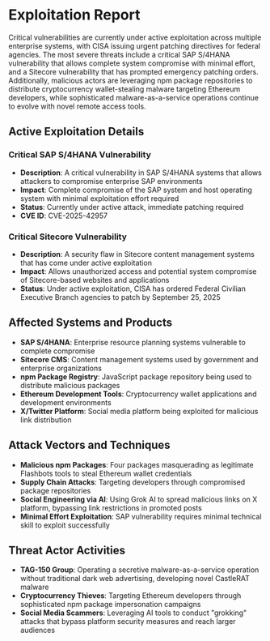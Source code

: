 # Exploitation Report

Critical vulnerabilities are currently under active exploitation across multiple enterprise systems, with CISA issuing urgent patching directives for federal agencies. The most severe threats include a critical SAP S/4HANA vulnerability that allows complete system compromise with minimal effort, and a Sitecore vulnerability that has prompted emergency patching orders. Additionally, malicious actors are leveraging npm package repositories to distribute cryptocurrency wallet-stealing malware targeting Ethereum developers, while sophisticated malware-as-a-service operations continue to evolve with novel remote access tools.

## Active Exploitation Details

### Critical SAP S/4HANA Vulnerability
- **Description**: A critical vulnerability in SAP S/4HANA systems that allows attackers to compromise enterprise SAP environments
- **Impact**: Complete compromise of the SAP system and host operating system with minimal exploitation effort required
- **Status**: Currently under active attack, immediate patching required
- **CVE ID**: CVE-2025-42957

### Critical Sitecore Vulnerability
- **Description**: A security flaw in Sitecore content management systems that has come under active exploitation
- **Impact**: Allows unauthorized access and potential system compromise of Sitecore-based websites and applications
- **Status**: Under active exploitation, CISA has ordered Federal Civilian Executive Branch agencies to patch by September 25, 2025

## Affected Systems and Products

- **SAP S/4HANA**: Enterprise resource planning systems vulnerable to complete compromise
- **Sitecore CMS**: Content management systems used by government and enterprise organizations
- **npm Package Registry**: JavaScript package repository being used to distribute malicious packages
- **Ethereum Development Tools**: Cryptocurrency wallet applications and development environments
- **X/Twitter Platform**: Social media platform being exploited for malicious link distribution

## Attack Vectors and Techniques

- **Malicious npm Packages**: Four packages masquerading as legitimate Flashbots tools to steal Ethereum wallet credentials
- **Supply Chain Attacks**: Targeting developers through compromised package repositories
- **Social Engineering via AI**: Using Grok AI to spread malicious links on X platform, bypassing link restrictions in promoted posts
- **Minimal Effort Exploitation**: SAP vulnerability requires minimal technical skill to exploit successfully

## Threat Actor Activities

- **TAG-150 Group**: Operating a secretive malware-as-a-service operation without traditional dark web advertising, developing novel CastleRAT malware
- **Cryptocurrency Thieves**: Targeting Ethereum developers through sophisticated npm package impersonation campaigns
- **Social Media Scammers**: Leveraging AI tools to conduct "grokking" attacks that bypass platform security measures and reach larger audiences